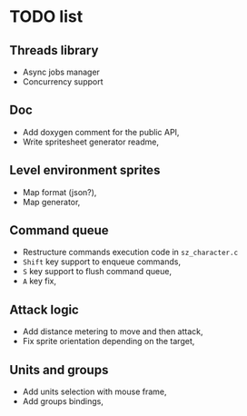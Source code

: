# TODO list

## Threads library

- Async jobs manager
- Concurrency support

## Doc

- Add doxygen comment for the public API,
- Write spritesheet generator readme,

## Level environment sprites

- Map format (json?),
- Map generator,

## Command queue

- Restructure commands execution code in `sz_character.c`
- `Shift` key support to enqueue commands,
- `S` key support to flush command queue,
- `A` key fix,

## Attack logic

- Add distance metering to move and then attack,
- Fix sprite orientation depending on the target,

## Units and groups

- Add units selection with mouse frame,
- Add groups bindings,

